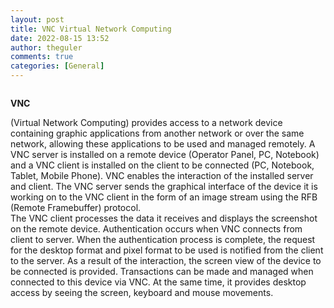 ```yaml
---
layout: post
title: VNC Virtual Network Computing
date: 2022-08-15 13:52
author: theguler
comments: true
categories: [General]
---
```

<!-- wp:image {"id":4059,"sizeSlug":"large","linkDestination":"none"} -->
<figure class="wp-block-image size-large"><img src="https://theguler.wordpress.com/wp-content/uploads/2022/08/wnc.jpg?w=640" alt="" class="wp-image-4059" /></figure>
<!-- /wp:image -->

<!-- wp:paragraph -->
<p><strong>VNC</strong></p>
<!-- /wp:paragraph -->

<!-- wp:paragraph -->
<p> (Virtual Network Computing) provides access to a network device containing graphic applications from another network or over the same network, allowing these applications to be used and managed remotely. A VNC server is installed on a remote device (Operator Panel, PC, Notebook) and a VNC client is installed on the client to be connected (PC, Notebook, Tablet, Mobile Phone). VNC enables the interaction of the installed server and client. The VNC server sends the graphical interface of the device it is working on to the VNC client in the form of an image stream using the RFB (Remote Framebuffer) protocol.<br>The VNC client processes the data it receives and displays the screenshot on the remote device. Authentication occurs when VNC connects from client to server. When the authentication process is complete, the request for the desktop format and pixel format to be used is notified from the client to the server. As a result of the interaction, the screen view of the device to be connected is provided. Transactions can be made and managed when connected to this device via VNC. At the same time, it provides desktop access by seeing the screen, keyboard and mouse movements.</p>
<!-- /wp:paragraph -->
